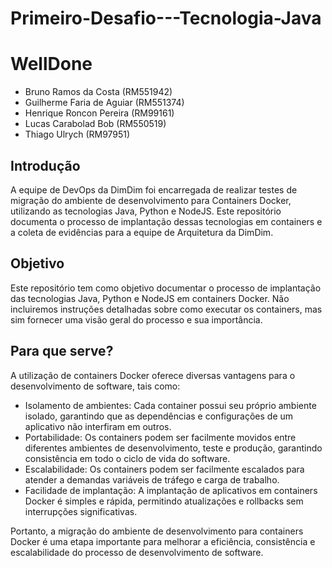 # Primeiro-Desafio---Tecnologia-Java

# WellDone
- Bruno Ramos da Costa (RM551942)
- Guilherme Faria de Aguiar (RM551374)
- Henrique Roncon Pereira (RM99161)
- Lucas Carabolad Bob (RM550519)
- Thiago Ulrych (RM97951)

## Introdução
A equipe de DevOps da DimDim foi encarregada de realizar testes de migração do ambiente de desenvolvimento para Containers Docker, utilizando as tecnologias Java, Python e NodeJS. Este repositório documenta o processo de implantação dessas tecnologias em containers e a coleta de evidências para a equipe de Arquitetura da DimDim.

## Objetivo
Este repositório tem como objetivo documentar o processo de implantação das tecnologias Java, Python e NodeJS em containers Docker. Não incluiremos instruções detalhadas sobre como executar os containers, mas sim fornecer uma visão geral do processo e sua importância.

## Para que serve?
A utilização de containers Docker oferece diversas vantagens para o desenvolvimento de software, tais como:
- Isolamento de ambientes: Cada container possui seu próprio ambiente isolado, garantindo que as dependências e configurações de um aplicativo não interfiram em outros.
- Portabilidade: Os containers podem ser facilmente movidos entre diferentes ambientes de desenvolvimento, teste e produção, garantindo consistência em todo o ciclo de vida do software.
- Escalabilidade: Os containers podem ser facilmente escalados para atender a demandas variáveis de tráfego e carga de trabalho.
- Facilidade de implantação: A implantação de aplicativos em containers Docker é simples e rápida, permitindo atualizações e rollbacks sem interrupções significativas.

Portanto, a migração do ambiente de desenvolvimento para containers Docker é uma etapa importante para melhorar a eficiência, consistência e escalabilidade do processo de desenvolvimento de software.


